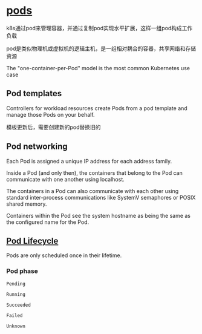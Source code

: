 # [pods](https://kubernetes.io/docs/concepts/workloads/pods/)

k8s通过pod来管理容器，并通过复制pod实现水平扩展，这样一组pod构成工作负载

pod是类似物理机或虚拟机的逻辑主机，是一组相对耦合的容器，共享网络和存储资源

The "one-container-per-Pod" model is the most common Kubernetes use case

## Pod templates

Controllers for workload resources create Pods from a pod template and manage those Pods on your behalf.

模板更新后，需要创建新的pod替换旧的

## Pod networking

Each Pod is assigned a unique IP address for each address family.

Inside a Pod (and only then), the containers that belong to the Pod can communicate with one another using localhost.

The containers in a Pod can also communicate with each other using standard inter-process communications like SystemV semaphores or POSIX shared memory.

Containers within the Pod see the system hostname as being the same as the configured name for the Pod.

## [Pod Lifecycle](https://kubernetes.io/docs/concepts/workloads/pods/pod-lifecycle/)

Pods are only scheduled once in their lifetime.

### Pod phase

`Pending`

`Running`

`Succeeded`

`Failed`

`Unknown`
